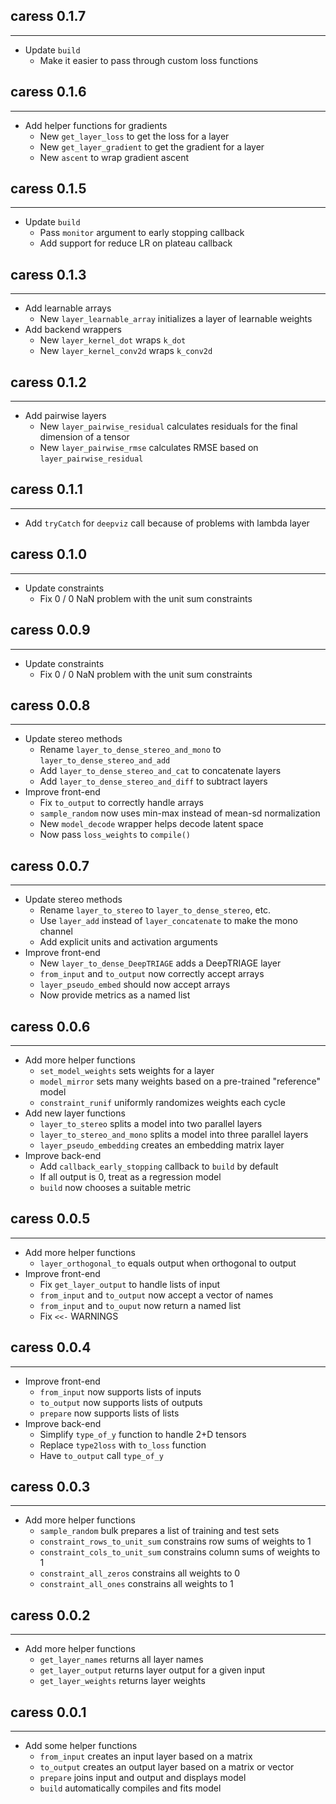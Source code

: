 ## caress 0.1.7
---------------------
* Update `build`
    * Make it easier to pass through custom loss functions

## caress 0.1.6
---------------------
* Add helper functions for gradients
    * New `get_layer_loss` to get the loss for a layer
    * New `get_layer_gradient` to get the gradient for a layer
    * New `ascent` to wrap gradient ascent

## caress 0.1.5
---------------------
* Update `build`
    * Pass `monitor` argument to early stopping callback
    * Add support for reduce LR on plateau callback

## caress 0.1.3
---------------------
* Add learnable arrays
    * New `layer_learnable_array` initializes a layer of learnable weights
* Add backend wrappers
    * New `layer_kernel_dot` wraps `k_dot`
    * New `layer_kernel_conv2d` wraps `k_conv2d`

## caress 0.1.2
---------------------
* Add pairwise layers
    * New `layer_pairwise_residual` calculates residuals for the final dimension of a tensor
    * New `layer_pairwise_rmse` calculates RMSE based on `layer_pairwise_residual`

## caress 0.1.1
---------------------
* Add `tryCatch` for `deepviz` call because of problems with lambda layer

## caress 0.1.0
---------------------
* Update constraints
    * Fix 0 / 0 NaN problem with the unit sum constraints

## caress 0.0.9
---------------------
* Update constraints
    * Fix 0 / 0 NaN problem with the unit sum constraints

## caress 0.0.8
---------------------
* Update stereo methods
    * Rename `layer_to_dense_stereo_and_mono` to `layer_to_dense_stereo_and_add`
    * Add `layer_to_dense_stereo_and_cat` to concatenate layers
    * Add `layer_to_dense_stereo_and_diff` to subtract layers
* Improve front-end
    * Fix `to_output` to correctly handle arrays
    * `sample_random` now uses min-max instead of mean-sd normalization
    * New `model_decode` wrapper helps decode latent space
    * Now pass `loss_weights` to `compile()`

## caress 0.0.7
---------------------
* Update stereo methods
    * Rename `layer_to_stereo` to `layer_to_dense_stereo`, etc.
    * Use `layer_add` instead of `layer_concatenate` to make the mono channel
    * Add explicit units and activation arguments
* Improve front-end
    * New `layer_to_dense_DeepTRIAGE` adds a DeepTRIAGE layer
    * `from_input` and `to_output` now correctly accept arrays
    * `layer_pseudo_embed` should now accept arrays
    * Now provide metrics as a named list

## caress 0.0.6
---------------------
* Add more helper functions
    * `set_model_weights` sets weights for a layer
    * `model_mirror` sets many weights based on a pre-trained "reference" model
    * `constraint_runif` uniformly randomizes weights each cycle
* Add new layer functions
    * `layer_to_stereo` splits a model into two parallel layers
    * `layer_to_stereo_and_mono` splits a model into three parallel layers
    * `layer_pseudo_embedding` creates an embedding matrix layer
* Improve back-end
    * Add `callback_early_stopping` callback to `build` by default
    * If all output is 0, treat as a regression model
    * `build` now chooses a suitable metric

## caress 0.0.5
---------------------
* Add more helper functions
    * `layer_orthogonal_to` equals output when orthogonal to output
* Improve front-end
    * Fix `get_layer_output` to handle lists of input
    * `from_input` and `to_output` now accept a vector of names
    * `from_input` and `to_ouput` now return a named list
    * Fix `<<-` WARNINGS

## caress 0.0.4
---------------------
* Improve front-end
    * `from_input` now supports lists of inputs
    * `to_output` now supports lists of outputs
    * `prepare` now supports lists of lists
* Improve back-end
    * Simplify `type_of_y` function to handle 2+D tensors
    * Replace `type2loss` with `to_loss` function
    * Have `to_output` call `type_of_y`

## caress 0.0.3
---------------------
* Add more helper functions
    * `sample_random` bulk prepares a list of training and test sets
    * `constraint_rows_to_unit_sum` constrains row sums of weights to 1
    * `constraint_cols_to_unit_sum` constrains column sums of weights to 1
    * `constraint_all_zeros` constrains all weights to 0
    * `constraint_all_ones` constrains all weights to 1

## caress 0.0.2
---------------------
* Add more helper functions
    * `get_layer_names` returns all layer names
    * `get_layer_output` returns layer output for a given input
    * `get_layer_weights` returns layer weights

## caress 0.0.1
---------------------
* Add some helper functions
    * `from_input` creates an input layer based on a matrix
    * `to_output` creates an output layer based on a matrix or vector
    * `prepare` joins input and output and displays model
    * `build` automatically compiles and fits model
